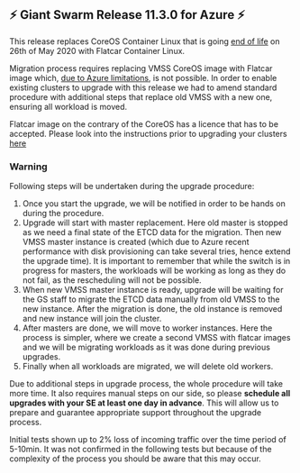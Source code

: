## :zap:  Giant Swarm Release 11.3.0 for Azure :zap:

This release replaces CoreOS Container Linux that is going [end of life](https://coreos.com/os/eol/) on 26th of May 2020 with Flatcar Container Linux. 

Migration process requires replacing VMSS CoreOS image with Flatcar image which, [due to Azure limitations](https://docs.microsoft.com/en-us/azure/virtual-machine-scale-sets/virtual-machine-scale-sets-upgrade-scale-set#create-time-properties), is not possible. In order to enable existing clusters to upgrade with this release we had to amend standard procedure with additional steps that replace old VMSS with a new one, ensuring all workload is moved. 

Flatcar image on the contrary of the CoreOS has a licence that has to be accepted. Please look into the instructions prior to upgrading your clusters [here](https://github.com/giantswarm/releases/blob/master/announcements/11-3-0-azure-flatcar-licence-approval.md)

### Warning
Following steps will be undertaken during the upgrade procedure:
1. Once you start the upgrade, we will be notified in order to be hands on during the procedure.
2. Upgrade will start with master replacement. Here old master is stopped as we need a final state of the ETCD data for the migration. Then new VMSS master instance is created (which due to Azure recent performance with disk provisioning can take several tries, hence extend the upgrade time). 
It is important to remember that while the switch is in progress for masters, the workloads will be working as long as they do not fail, as the rescheduling will not be possible.
3. When new VMSS master instance is ready, upgrade will be waiting for the GS staff to migrate the ETCD data manually from old VMSS to the new instance. After the migration is done, the old instance is removed and new instance will join the cluster.
4. After masters are done, we will move to worker instances. Here the process is simpler, where we create a second VMSS with flatcar images and we will be migrating workloads as it was done during previous upgrades.
5. Finally when all workloads are migrated, we will delete old workers.

Due to additional steps in upgrade process, the whole procedure will take more time. It also requires manual steps on our side, so please **schedule all upgrades with your SE at least one day in advance**. This will allow us to prepare and guarantee appropriate support throughout the upgrade process.

Initial tests shown up to 2% loss of incoming traffic over the time period of 5-10min. It was not confirmed in the following tests but because of the complexity of the process you should be aware that this may occur.
